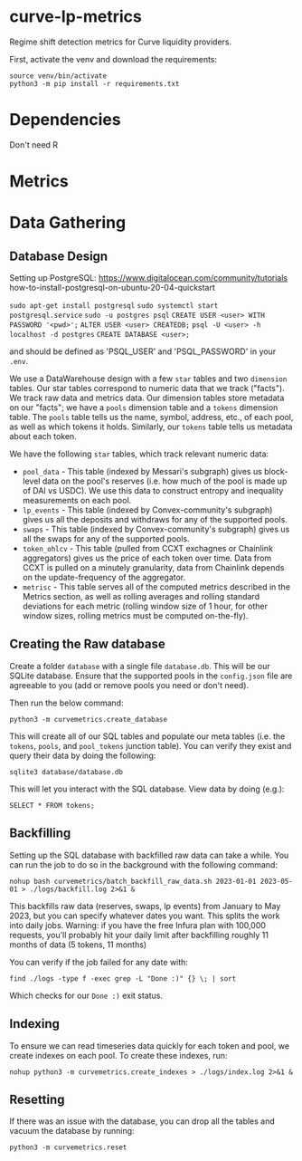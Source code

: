 # curve-lp-metrics
Regime shift detection metrics for Curve liquidity providers.

First, activate the venv and download the requirements:

```
source venv/bin/activate
python3 -m pip install -r requirements.txt
```

# Dependencies
Don't need R

# Metrics

<Describe metrics>

# Data Gathering

## Database Design

Setting up PostgreSQL: https://www.digitalocean.com/community/tutorials how-to-install-postgresql-on-ubuntu-20-04-quickstart

```sudo apt-get install postgresql```
```sudo systemctl start postgresql.service```
```sudo -u postgres psql```
```CREATE USER <user> WITH PASSWORD '<pwd>';```
```ALTER USER <user> CREATEDB;```
```psql -U <user> -h localhost -d postgres```
```CREATE DATABASE <user>;```

<user> and <pwd> should be defined as 'PSQL_USER' and 'PSQL_PASSWORD' in your `.env`.

We use a DataWarehouse design with a few ``star`` tables and two ``dimension`` tables. Our star tables correspond to numeric data that we track ("facts"). We track raw data and metrics data. Our dimension tables store metadata on our "facts"; we have a `pools` dimension table and a `tokens` dimension table. The `pools` table tells us the name, symbol, address, etc., of each pool, as well as which tokens it holds. Similarly, our `tokens` table tells us metadata about each token.

We have the following ``star`` tables, which track relevant numeric data:

- ``pool_data`` - This table (indexed by Messari's subgraph) gives us block-level data on the pool's reserves (i.e. how much of the pool is made up of DAI vs USDC). We use this data to construct entropy and inequality measurements on each pool.
- ``lp_events`` - This table (indexed by Convex-community's subgraph) gives us all the deposits and withdraws for any of the supported pools.
- ``swaps`` - This table (indexed by Convex-community's subgraph) gives us all the swaps for any of the supported pools.
- ``token_ohlcv`` - This table (pulled from CCXT exchagnes or Chainlink aggregators) gives us the price of each token over time. Data from CCXT is pulled on a minutely granularity, data from Chainlink depends on the update-frequency of the aggregator.
- ``metrisc`` - This table serves all of the computed metrics described in the Metrics section, as well as rolling averages and rolling standard deviations for each metric (rolling window size of 1 hour, for other window sizes, rolling metrics must be computed on-the-fly).

## Creating the Raw database
Create a folder `database` with a single file `database.db`. This will be our SQLite database. Ensure that the supported pools in the `config.json` file are agreeable to you (add or remove pools you need or don't need).

Then run the below command:

```
python3 -m curvemetrics.create_database
```

This will create all of our SQL tables and populate our meta tables (i.e. the `tokens`, `pools`, and `pool_tokens` junction table). You can verify they exist and query their data by doing the following:

```
sqlite3 database/database.db
```

This will let you interact with the SQL database. View data by doing (e.g.):

```
SELECT * FROM tokens;
```

## Backfilling
Setting up the SQL database with backfilled raw data can take a while. You can run the job to do so in the background with the following command:

```
nohup bash curvemetrics/batch_backfill_raw_data.sh 2023-01-01 2023-05-01 > ./logs/backfill.log 2>&1 &
```

This backfills raw data (reserves, swaps, lp events) from January to May 2023, but you can specify whatever dates you want. This splits the work into daily jobs. Warning: if you have the free Infura plan with 100,000 requests, you'll probably hit your daily limit after backfilling roughly 11 months of data (5 tokens, 11 months)

You can verify if the job failed for any date with:

```
find ./logs -type f -exec grep -L "Done :)" {} \; | sort
```

Which checks for our `Done :)` exit status.

## Indexing
To ensure we can read timeseries data quickly for each token and pool, we create indexes on each pool. To create these indexes, run:

```
nohup python3 -m curvemetrics.create_indexes > ./logs/index.log 2>&1 &
```

## Resetting
If there was an issue with the database, you can drop all the tables and vacuum the database by running:

```
python3 -m curvemetrics.reset
```